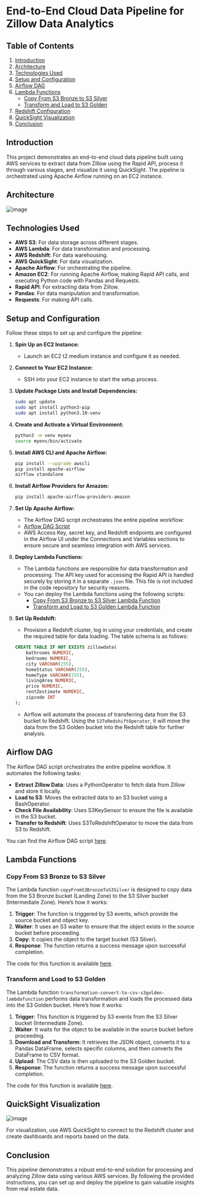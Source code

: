 # End-to-End Cloud Data Pipeline for Zillow Data Analytics

## Table of Contents
1. [Introduction](#introduction)
2. [Architecture](#architecture)
3. [Technologies Used](#technologies-used)
4. [Setup and Configuration](#setup-and-configuration)
5. [Airflow DAG](#airflow-dag)
6. [Lambda Functions](#lambda-functions)
    - [Copy From S3 Bronze to S3 Silver](#copy-from-s3-bronze-to-s3-silver)
    - [Transform and Load to S3 Golden](#transform-and-load-to-s3-golden)
7. [Redshift Configuration](#redshift-configuration)
8. [QuickSight Visualization](#quicksight-visualization)
9. [Conclusion](#conclusion)

## Introduction
This project demonstrates an end-to-end cloud data pipeline built using AWS services to extract data from Zillow using the Rapid API, process it through various stages, and visualize it using QuickSight. The pipeline is orchestrated using Apache Airflow running on an EC2 instance.

## Architecture
![image](https://github.com/user-attachments/assets/0e607b15-400a-4850-bf02-9769df341128)

## Technologies Used
- **AWS S3**: For data storage across different stages.
- **AWS Lambda**: For data transformation and processing.
- **AWS Redshift**: For data warehousing.
- **AWS QuickSight**: For data visualization.
- **Apache Airflow**: For orchestrating the pipeline.
- **Amazon EC2**: For running Apache Airflow, making Rapid API calls, and executing Python code with Pandas and Requests.
- **Rapid API**: For extracting data from Zillow.
- **Pandas**: For data manipulation and transformation.
- **Requests**: For making API calls.

## Setup and Configuration
Follow these steps to set up and configure the pipeline:

1. **Spin Up an EC2 Instance:**
   - Launch an EC2 t2.medium instance and configure it as needed.

2. **Connect to Your EC2 Instance:**
   - SSH into your EC2 instance to start the setup process.

3. **Update Package Lists and Install Dependencies:**

    ```bash
    sudo apt update
    sudo apt install python3-pip
    sudo apt install python3.10-venv
    ```

4. **Create and Activate a Virtual Environment:**

    ```bash
    python3 -m venv myenv
    source myenv/bin/activate
    ```

5. **Install AWS CLI and Apache Airflow:**

    ```bash
    pip install --upgrade awscli
    pip install apache-airflow
    airflow standalone
    ```

6. **Install Airflow Providers for Amazon:**

    ```bash
    pip install apache-airflow-providers-amazon
    ```

7. **Set Up Apache Airflow:**
   - The Airflow DAG script orchestrates the entire pipeline workflow:
   - [Airflow DAG Script](https://github.com/AjaX-05/End-to-End-Cloud-Data-Pipeline-for-Zillow-Data-Analytics/blob/main/zillowanalytics.py)
   - AWS Access Key, secret key, and Redshift endpoints are configured in the Airflow UI under the Connections and Variables sections to ensure secure and seamless integration with AWS services.


8. **Deploy Lambda Functions:**
   - The Lambda functions are responsible for data transformation and processing. The API key used for accessing the Rapid API is handled securely by storing it in a separate `.json` file. This file is not included in the code repository for security reasons.
   - You can deploy the Lambda functions using the following scripts:
     - [Copy From S3 Bronze to S3 Silver Lambda Function](https://github.com/AjaX-05/End-to-End-Cloud-Data-Pipeline-for-Zillow-Data-Analytics/blob/main/lambda_function1.py)
     - [Transform and Load to S3 Golden Lambda Function](https://github.com/AjaX-05/End-to-End-Cloud-Data-Pipeline-for-Zillow-Data-Analytics/blob/main/lambda_function2.py)

9. **Set Up Redshift:**
   - Provision a Redshift cluster, log in using your credentials, and create the required table for data loading. The table schema is as follows:

    ```sql
    CREATE TABLE IF NOT EXISTS zillowdata(
        bathrooms NUMERIC,
        bedrooms NUMERIC,
        city VARCHAR(255),
        homeStatus VARCHAR(255),
        homeType VARCHAR(255),
        livingArea NUMERIC,
        price NUMERIC,
        rentZestimate NUMERIC,
        zipcode INT
    );
    ```

   - Airflow will automate the process of transferring data from the S3 bucket to Redshift. Using the `S3ToRedshiftOperator`, it will move the data from the S3 Golden bucket into the Redshift table for further analysis.

## Airflow DAG
The Airflow DAG script orchestrates the entire pipeline workflow. It automates the following tasks:
- **Extract Zillow Data**: Uses a PythonOperator to fetch data from Zillow and store it locally.
- **Load to S3**: Moves the extracted data to an S3 bucket using a BashOperator.
- **Check File Availability**: Uses S3KeySensor to ensure the file is available in the S3 bucket.
- **Transfer to Redshift**: Uses S3ToRedshiftOperator to move the data from S3 to Redshift.

You can find the Airflow DAG script [here](https://github.com/AjaX-05/End-to-End-Cloud-Data-Pipeline-for-Zillow-Data-Analytics/blob/main/zillowanalytics.py).

## Lambda Functions

### Copy From S3 Bronze to S3 Silver
The Lambda function `copyFromS3BronzeToS3Silver` is designed to copy data from the S3 Bronze bucket (Landing Zone) to the S3 Silver bucket (Intermediate Zone). Here’s how it works:
1. **Trigger**: The function is triggered by S3 events, which provide the source bucket and object key.
2. **Waiter**: It uses an S3 waiter to ensure that the object exists in the source bucket before proceeding.
3. **Copy**: It copies the object to the target bucket (S3 Silver).
4. **Response**: The function returns a success message upon successful completion.

The code for this function is available [here](https://github.com/AjaX-05/End-to-End-Cloud-Data-Pipeline-for-Zillow-Data-Analytics/blob/main/lambda_function1.py).

### Transform and Load to S3 Golden
The Lambda function `transformation-convert-to-csv-s3golden-lambdafunction` performs data transformation and loads the processed data into the S3 Golden bucket. Here’s how it works:
1. **Trigger**: This function is triggered by S3 events from the S3 Silver bucket (Intermediate Zone).
2. **Waiter**: It waits for the object to be available in the source bucket before proceeding.
3. **Download and Transform**: It retrieves the JSON object, converts it to a Pandas DataFrame, selects specific columns, and then converts the DataFrame to CSV format.
4. **Upload**: The CSV data is then uploaded to the S3 Golden bucket.
5. **Response**: The function returns a success message upon successful completion.

The code for this function is available [here](https://github.com/AjaX-05/End-to-End-Cloud-Data-Pipeline-for-Zillow-Data-Analytics/blob/main/lambda_function2.py).

## QuickSight Visualization
![image](https://github.com/user-attachments/assets/2f3fb1b8-fbea-40e1-bbd5-6ec9359c9144)

For visualization, use AWS QuickSight to connect to the Redshift cluster and create dashboards and reports based on the data.

## Conclusion
This pipeline demonstrates a robust end-to-end solution for processing and analyzing Zillow data using various AWS services. By following the provided instructions, you can set up and deploy the pipeline to gain valuable insights from real estate data.
